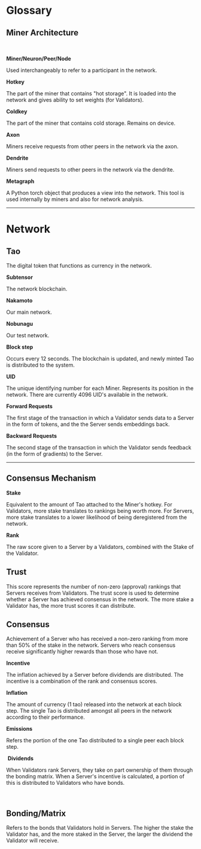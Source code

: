 # Glossary


## Miner Architecture 
​

**Miner/Neuron/Peer/Node**

Used interchangeably to refer to a participant in the network. 
​

**Hotkey**

The part of the miner that contains "hot storage". It is loaded into the network and gives ability to set weights (for Validators). 
​

**Coldkey**

The part of the miner that contains cold storage. Remains on device.
​

**Axon**

Miners receive requests from other peers in the network via the axon.
​

**Dendrite** 

Miners send requests to other peers in the network via the dendrite. 
​

**Metagraph**

A Python torch object that produces a view into the network. This tool is used internally by miners and also for network analysis. 

---
# Network 


## Tao 

The digital token that functions as currency in the network. 
​

**Subtensor**

The network blockchain. 
​

**Nakamoto** 

Our main network. 
​

**Nobunagu** 

Our test network. 
​

**Block step** 

Occurs every 12 seconds. The blockchain is updated, and newly minted Tao is distributed to the system. 
​

**UID** 

The unique identifying number for each Miner. Represents its position in the network. There are currently 4096 UID's available in the network. 
​

**Forward Requests** 

The first stage of the transaction in which a Validator sends data to a Server in the form of tokens, and the the Server sends embeddings back. 
​

**Backward Requests**

The second stage of the transaction in which the Validator sends feedback (in the form of gradients) to the Server.

---

## Consensus Mechanism


**Stake**

Equivalent to the amount of Tao attached to the Miner's hotkey. For Validators, more stake translates to rankings being worth more. For Servers, more stake translates to a lower likelihood of being deregistered from the network. 
​

**Rank**

The raw score given to a Server by a Validators, combined with the Stake of the Validator. 
​

## Trust

This score represents the number of non-zero (approval) rankings that Servers receives from Validators. The trust score is used to determine whether a Server has achieved consensus in the network. The more stake a Validator has, the more trust scores it can distribute. 
​

## Consensus


Achievement of a Server who has received a non-zero ranking from more than 50% of the stake in the network. Servers who reach consensus receive significantly higher rewards than those who have not. 
​

**Incentive** 

The inflation achieved by a Server before dividends are distributed. The incentive is a combination of the rank and consensus scores. 
​

**Inflation**

The amount of currency (1 tao) released into the network at each block step. The single Tao is distributed amongst all peers in the network according to their performance.
​

**Emissions**

Refers the portion of the one Tao distributed to a single peer each block step.

​
**Dividends**

When Validators rank Servers, they take on part ownership of them through the bonding matrix. When a Server's incentive is calculated, a portion of this is distributed to Validators who have bonds.

​
## <a name="bonding-matrix"></a>Bonding/Matrix

Refers to the bonds that Validators hold in Servers. The higher the stake the Validator has, and the more staked in the Server, the larger the dividend the Validator will receive. 
​
​